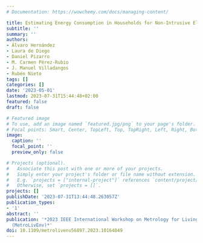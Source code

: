 ```yaml
---
# Documentation: https://wowchemy.com/docs/managing-content/

title: Estimating Energy Consumption in Households for Non-Intrusive Elderly Monitoring
subtitle: ''
summary: ''
authors:
- Álvaro Hernández
- Laura de Diego
- Daniel Pizarro
- M. Carmen Pérez-Rubio
- J. Manuel Villadangos
- Rubén Nieto
tags: []
categories: []
date: '2023-05-01'
lastmod: 2023-07-31T15:44:48+02:00
featured: false
draft: false

# Featured image
# To use, add an image named `featured.jpg/png` to your page's folder.
# Focal points: Smart, Center, TopLeft, Top, TopRight, Left, Right, BottomLeft, Bottom, BottomRight.
image:
  caption: ''
  focal_point: ''
  preview_only: false

# Projects (optional).
#   Associate this post with one or more of your projects.
#   Simply enter your project's folder or file name without extension.
#   E.g. `projects = ["internal-project"]` references `content/project/deep-learning/index.md`.
#   Otherwise, set `projects = []`.
projects: []
publishDate: '2023-07-31T13:44:48.263057Z'
publication_types:
- '1'
abstract: ''
publication: '*2023 IEEE International Workshop on Metrology for Living Environment
  (MetroLivEnv)*'
doi: 10.1109/metrolivenv56897.2023.10164049
---
```

